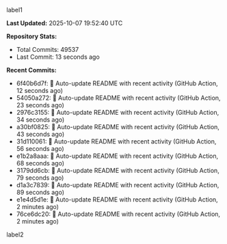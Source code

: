 
label1 
<!-- ACTIVITY_START -->
**Last Updated:** 2025-10-07 19:52:40 UTC

**Repository Stats:**
- Total Commits: 49537
- Last Commit: 13 seconds ago

**Recent Commits:**
- 6f40b6d7f: 🤖 Auto-update README with recent activity (GitHub Action, 12 seconds ago)
- 54050a272: 🤖 Auto-update README with recent activity (GitHub Action, 23 seconds ago)
- 2976c3155: 🤖 Auto-update README with recent activity (GitHub Action, 34 seconds ago)
- a30bf0825: 🤖 Auto-update README with recent activity (GitHub Action, 43 seconds ago)
- 31d110061: 🤖 Auto-update README with recent activity (GitHub Action, 56 seconds ago)
- e1b2a8aaa: 🤖 Auto-update README with recent activity (GitHub Action, 68 seconds ago)
- 3179dd6cb: 🤖 Auto-update README with recent activity (GitHub Action, 79 seconds ago)
- d1a3c7839: 🤖 Auto-update README with recent activity (GitHub Action, 89 seconds ago)
- e1e4d5d1e: 🤖 Auto-update README with recent activity (GitHub Action, 2 minutes ago)
- 76ce6dc20: 🤖 Auto-update README with recent activity (GitHub Action, 2 minutes ago)
<!-- ACTIVITY_END -->

label2
